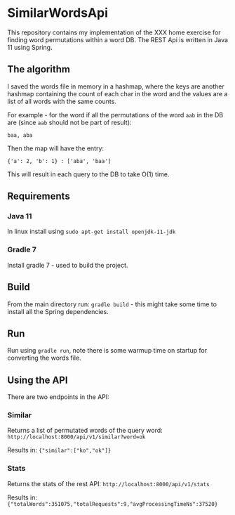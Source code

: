 # SimilarWordsApi
This repository contains my implementation of the XXX home exercise for finding word permutations within a word DB.
The REST Api is written in Java 11 using Spring.

## The algorithm
I saved the words file in memory in a hashmap,
where the keys are another hashmap containing the count of each char in the word and the values are a list of all words with the same counts.

For example - for the word if all the permutations of the word `aab` in the DB are (since `aab` should not be part of result):

`baa, aba`

Then the map will have the entry:

`{'a': 2, 'b': 1} : ['aba', 'baa']`

This will result in each query to the DB to take O(1) time.

## Requirements
### Java 11
In linux install using 
`sudo apt-get install openjdk-11-jdk`
### Gradle 7
Install gradle 7 - used to build the project.

## Build
From the main directory run:
`gradle build` - this might take some time to install all the Spring dependencies.

## Run
Run using `gradle run`, note there is some warmup time on startup for converting the words file.

## Using the API
There are two endpoints in the API:
### Similar
Returns a list of permutated words of the query word:
`http://localhost:8000/api/v1/similar?word=ok`

Results in:
`{"similar":["ko","ok"]}`

### Stats
Returns the stats of the rest API:
`http://localhost:8000/api/v1/stats`

Results in:
`{"totalWords":351075,"totalRequests":9,"avgProcessingTimeNs":37520}`
